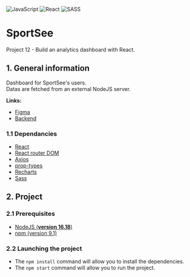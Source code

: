 ![JavaScript](https://img.shields.io/badge/javascript-%23323330.svg?style=for-the-badge&logo=javascript&logoColor=%23F7DF1E)
![React](https://img.shields.io/badge/react-%2320232a.svg?style=for-the-badge&logo=react&logoColor=%2361DAFB)
![SASS](https://img.shields.io/badge/SASS-hotpink.svg?style=for-the-badge&logo=SASS&logoColor=white)

# SportSee

Project 12 - Build an analytics dashboard with React.

## 1. General information
Dashboard for SportSee's users.<br />
Datas are fetched from an external NodeJS server.

**Links:**
- [Figma](https://www.figma.com/file/BMomGVZqLZb811mDMShpLu/UI-design-Sportify-FR?node-id=0%3A1)
- [Backend](https://github.com/OpenClassrooms-Student-Center/P9-front-end-dashboard)

### 1.1 Dependancies
- [React](https://reactjs.org/)
- [React router DOM](https://v5.reactrouter.com/web/guides/quick-start)
- [Axios](https://axios-http.com/fr/docs/intro)
- [prop-types](https://www.npmjs.com/package/prop-types)
- [Recharts](https://recharts.org/en-US/)
- [Sass](https://sass-lang.com/)

## 2. Project

### 2.1 Prerequisites

- [NodeJS (**version 16.18**)](https://nodejs.org/en/)
- [npm (version 9.1)](https://www.npmjs.com/)

### 2.2 Launching the project

- The `npm install` command will allow you to install the dependencies.
- The `npm start` command will allow you to run the project.